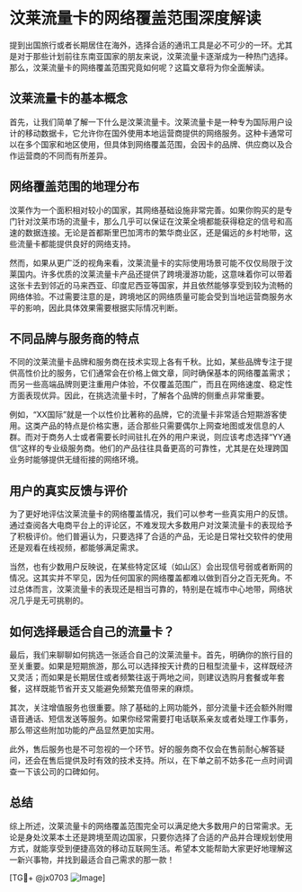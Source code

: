 # 汶莱流量卡的网络覆盖范围深度解读

提到出国旅行或者长期居住在海外，选择合适的通讯工具是必不可少的一环。尤其是对于那些计划前往东南亚国家的朋友来说，汶莱流量卡逐渐成为一种热门选择。那么，汶莱流量卡的网络覆盖范围究竟如何呢？这篇文章将为你全面解读。

## 汶莱流量卡的基本概念

首先，让我们简单了解一下什么是汶莱流量卡。汶莱流量卡是一种专为国际用户设计的移动数据卡，它允许你在国外使用本地运营商提供的网络服务。这种卡通常可以在多个国家和地区使用，但具体到网络覆盖范围，会因卡的品牌、供应商以及合作运营商的不同而有所差异。

## 网络覆盖范围的地理分布

汶莱作为一个面积相对较小的国家，其网络基础设施非常完善。如果你购买的是专门针对汶莱市场的流量卡，那么几乎可以保证在汶莱全境都能获得稳定的信号和高速的数据连接。无论是首都斯里巴加湾市的繁华商业区，还是偏远的乡村地带，这些流量卡都能提供良好的网络支持。

然而，如果从更广泛的视角来看，汶莱流量卡的实际使用场景可能不仅仅局限于汶莱国内。许多优质的汶莱流量卡产品还提供了跨境漫游功能，这意味着你可以带着这张卡去到邻近的马来西亚、印度尼西亚等国家，并且依然能够享受到较为流畅的网络体验。不过需要注意的是，跨境地区的网络质量可能会受到当地运营商服务水平的影响，因此具体效果需要根据实际情况判断。

## 不同品牌与服务商的特点

不同的汶莱流量卡品牌和服务商在技术实现上各有千秋。比如，某些品牌专注于提供高性价比的服务，它们通常会在价格上做文章，同时确保基本的网络覆盖需求；而另一些高端品牌则更注重用户体验，不仅覆盖范围广，而且在网络速度、稳定性方面表现优异。因此，在挑选流量卡时，了解各个品牌的侧重点非常重要。

例如，“XX国际”就是一个以性价比著称的品牌，它的流量卡非常适合短期游客使用。这类产品的特点是价格实惠，适合那些只需要偶尔上网查地图或发信息的人群。而对于商务人士或者需要长时间驻扎在外的用户来说，则应该考虑选择“YY通信”这样的专业级服务商。他们的产品往往具备更高的可靠性，尤其是在处理跨国业务时能够提供无缝衔接的网络环境。

## 用户的真实反馈与评价

为了更好地评估汶莱流量卡的网络覆盖情况，我们可以参考一些真实用户的反馈。通过查阅各大电商平台上的评论区，不难发现大多数用户对汶莱流量卡的表现给予了积极评价。他们普遍认为，只要选择了合适的产品，无论是日常社交软件的使用还是观看在线视频，都能够满足需求。

当然，也有少数用户反映说，在某些特定区域（如山区）会出现信号弱或者断网的情况。这其实并不罕见，因为任何国家的网络覆盖都难以做到百分之百无死角。不过总体而言，汶莱流量卡的表现还是相当可靠的，特别是在城市中心地带，网络状况几乎是无可挑剔的。

## 如何选择最适合自己的流量卡？

最后，我们来聊聊如何挑选一张适合自己的汶莱流量卡。首先，明确你的旅行目的至关重要。如果是短期旅游，那么可以选择按天计费的日租型流量卡，这样既经济又灵活；而如果是长期居住或者频繁往返于两地之间，则建议选购月套餐或年套餐，这样既能节省开支又能避免频繁充值带来的麻烦。

其次，关注增值服务也很重要。除了基础的上网功能外，部分流量卡还会额外附赠语音通话、短信发送等服务。如果你经常需要打电话联系亲友或者处理工作事务，那么带这些附加功能的产品显然更加实用。

此外，售后服务也是不可忽视的一个环节。好的服务商不仅会在售前耐心解答疑问，还会在售后提供及时有效的技术支持。所以，在下单之前不妨多花一点时间调查一下该公司的口碑如何。

## 总结

综上所述，汶莱流量卡的网络覆盖范围完全可以满足绝大多数用户的日常需求。无论是身处汶莱本土还是跨境至周边国家，只要你选择了合适的产品并合理规划使用方式，就能享受到便捷高效的移动互联网生活。希望本文能帮助大家更好地理解这一新兴事物，并找到最适合自己需求的那一款！

[TG💪+ @jx0703 ![Image](https://github.com/user-attachments/assets/dbca1d08-cadb-493c-b0ec-ad6f7a83f270)]